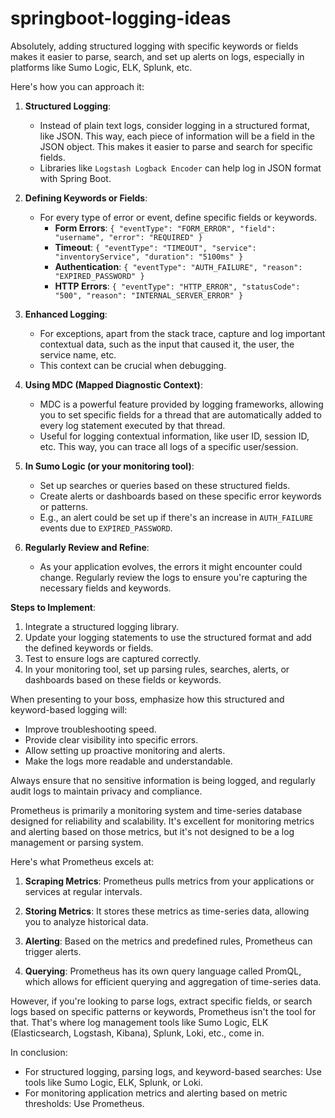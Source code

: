 # springboot-logging-ideas

Absolutely, adding structured logging with specific keywords or fields makes it easier to parse, search, and set up alerts on logs, especially in platforms like Sumo Logic, ELK, Splunk, etc.

Here's how you can approach it:

1. **Structured Logging**:
   - Instead of plain text logs, consider logging in a structured format, like JSON. This way, each piece of information will be a field in the JSON object. This makes it easier to parse and search for specific fields.
   - Libraries like `Logstash Logback Encoder` can help log in JSON format with Spring Boot.

2. **Defining Keywords or Fields**:
   - For every type of error or event, define specific fields or keywords.
     - **Form Errors**: `{ "eventType": "FORM_ERROR", "field": "username", "error": "REQUIRED" }`
     - **Timeout**: `{ "eventType": "TIMEOUT", "service": "inventoryService", "duration": "5100ms" }`
     - **Authentication**: `{ "eventType": "AUTH_FAILURE", "reason": "EXPIRED_PASSWORD" }`
     - **HTTP Errors**: `{ "eventType": "HTTP_ERROR", "statusCode": "500", "reason": "INTERNAL_SERVER_ERROR" }`
     
3. **Enhanced Logging**:
   - For exceptions, apart from the stack trace, capture and log important contextual data, such as the input that caused it, the user, the service name, etc.
   - This context can be crucial when debugging.

4. **Using MDC (Mapped Diagnostic Context)**:
   - MDC is a powerful feature provided by logging frameworks, allowing you to set specific fields for a thread that are automatically added to every log statement executed by that thread.
   - Useful for logging contextual information, like user ID, session ID, etc. This way, you can trace all logs of a specific user/session.

5. **In Sumo Logic (or your monitoring tool)**:
   - Set up searches or queries based on these structured fields.
   - Create alerts or dashboards based on these specific error keywords or patterns.
   - E.g., an alert could be set up if there's an increase in `AUTH_FAILURE` events due to `EXPIRED_PASSWORD`.

6. **Regularly Review and Refine**:
   - As your application evolves, the errors it might encounter could change. Regularly review the logs to ensure you're capturing the necessary fields and keywords.

**Steps to Implement**:
1. Integrate a structured logging library.
2. Update your logging statements to use the structured format and add the defined keywords or fields.
3. Test to ensure logs are captured correctly.
4. In your monitoring tool, set up parsing rules, searches, alerts, or dashboards based on these fields or keywords.

When presenting to your boss, emphasize how this structured and keyword-based logging will:
- Improve troubleshooting speed.
- Provide clear visibility into specific errors.
- Allow setting up proactive monitoring and alerts.
- Make the logs more readable and understandable.

Always ensure that no sensitive information is being logged, and regularly audit logs to maintain privacy and compliance.


Prometheus is primarily a monitoring system and time-series database designed for reliability and scalability. It's excellent for monitoring metrics and alerting based on those metrics, but it's not designed to be a log management or parsing system.

Here's what Prometheus excels at:

1. **Scraping Metrics**: Prometheus pulls metrics from your applications or services at regular intervals.

2. **Storing Metrics**: It stores these metrics as time-series data, allowing you to analyze historical data.

3. **Alerting**: Based on the metrics and predefined rules, Prometheus can trigger alerts.

4. **Querying**: Prometheus has its own query language called PromQL, which allows for efficient querying and aggregation of time-series data.

However, if you're looking to parse logs, extract specific fields, or search logs based on specific patterns or keywords, Prometheus isn't the tool for that. That's where log management tools like Sumo Logic, ELK (Elasticsearch, Logstash, Kibana), Splunk, Loki, etc., come in.


In conclusion:
- For structured logging, parsing logs, and keyword-based searches: Use tools like Sumo Logic, ELK, Splunk, or Loki.
- For monitoring application metrics and alerting based on metric thresholds: Use Prometheus.

